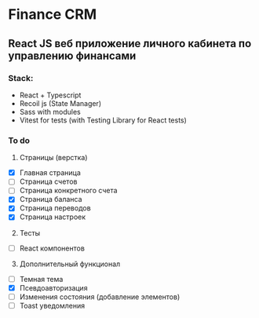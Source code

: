 # Finance CRM
## React JS веб приложение личного кабинета по управлению финансами
### Stack:
- React + Typescript
- Recoil js (State Manager)
- Sass with modules
- Vitest for tests (with Testing Library for React tests)

### To do
1. Страницы (верстка)
- [x]  Главная страница
- [ ]  Страница счетов
- [ ]  Страница конкретного счета
- [x]  Страница баланса
- [x]  Страница переводов
- [x]  Страница настроек
2. Тесты
- [ ] React компонентов
3. Дополнительный функционал
- [ ] Темная тема
- [x] Псевдоавторизация
- [ ] Изменения состояния (добавление элементов)
- [ ] Toast уведомления